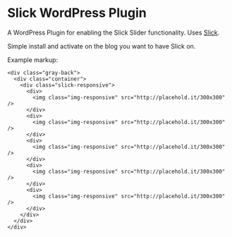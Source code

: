 #  Slick WordPress Plugin

A WordPress Plugin for enabling the Slick Slider functionality.  Uses [Slick](https://github.com/kenwheeler/slick/).

Simple install and activate on the blog you want to have Slick on.

Example markup:

```
<div class="gray-back">
  <div class="container">
    <div class="slick-responsive">
      <div>
        <img class="img-responsive" src="http://placehold.it/300x300" />
      </div>
      <div>
        <img class="img-responsive" src="http://placehold.it/300x300" />
      </div>
      <div>
        <img class="img-responsive" src="http://placehold.it/300x300" />
      </div>
      <div>
        <img class="img-responsive" src="http://placehold.it/300x300" />
      </div>
      <div>
        <img class="img-responsive" src="http://placehold.it/300x300" />
      </div>
    </div>
  </div>
</div>
```
